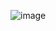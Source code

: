 ![image](https://github.com/mahmoudamr5896/backend-taheed/assets/100859586/78c524a4-07f7-40ae-bf8e-b364691373e5)
